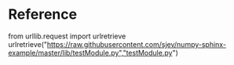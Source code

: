 # Reference

from urllib.request import urlretrieve
urlretrieve("https://raw.githubusercontent.com/sjev/numpy-sphinx-example/master/lib/testModule.py","testModule.py")
